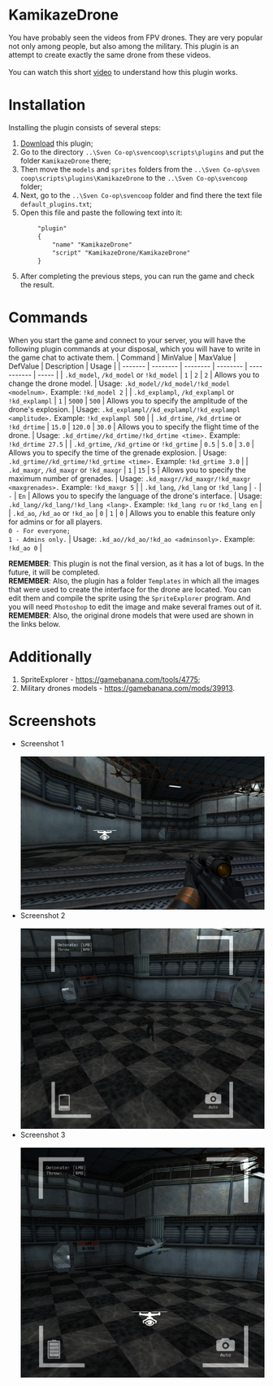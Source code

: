 # KamikazeDrone
You have probably seen the videos from FPV drones. They are very popular not only among people, but also among the military. This plugin is an attempt to create exactly the same drone from these videos.<br><br>
You can watch this short [video](https://www.youtube.com/watch?v=tBbA9CWrM7o) to understand how this plugin works.

# Installation
Installing the plugin consists of several steps:
1. [Download](https://github.com/kekekekkek/KamikazeDrone/archive/refs/heads/main.zip) this plugin;
2. Go to the directory `..\Sven Co-op\svencoop\scripts\plugins` and put the folder `KamikazeDrone` there;
3. Then move the `models` and `sprites` folders from the `..\Sven Co-op\sven coop\scripts\plugins\KamikazeDrone` to the `..\Sven Co-op\svencoop` folder;
5. Next, go to the `..\Sven Co-op\svencoop` folder and find there the text file `default_plugins.txt`;
6. Open this file and paste the following text into it:
```
    	"plugin"
    	{
        	"name" "KamikazeDrone"
        	"script" "KamikazeDrone/KamikazeDrone"
    	}
```
5. After completing the previous steps, you can run the game and check the result.

# Commands
When you start the game and connect to your server, you will have the following plugin commands at your disposal, which you will have to write in the game chat to activate them.
| Command | MinValue | MaxValue | DefValue | Description | Usage | 
| ------- | -------- | -------- | -------- | ----------- | ----- |
| `.kd_model`, `/kd_model` or `!kd_model` | `1` | `2` | `2` | Allows you to change the drone model. | Usage: `.kd_model//kd_model/!kd_model <modelnum>.` Example: `!kd_model 2` |
| `.kd_explampl`, `/kd_explampl` or `!kd_explampl` | `1` | `5000` | `500` | Allows you to specify the amplitude of the drone's explosion. | Usage: `.kd_explampl//kd_explampl/!kd_explampl <amplitude>.` Example: `!kd_explampl 500` |
| `.kd_drtime`, `/kd_drtime` or `!kd_drtime` | `15.0` | `120.0` | `30.0` | Allows you to specify the flight time of the drone. | Usage: `.kd_drtime//kd_drtime/!kd_drtime <time>.` Example: `!kd_drtime 27.5` |
| `.kd_grtime`, `/kd_grtime` or `!kd_grtime` | `0.5` | `5.0` | `3.0` | Allows you to specify the time of the grenade explosion. | Usage: `.kd_grtime//kd_grtime/!kd_grtime <time>.` Example: `!kd_grtime 3.0` |
| `.kd_maxgr`, `/kd_maxgr` or `!kd_maxgr` | `1` | `15` | `5` | Allows you to specify the maximum number of grenades. | Usage: `.kd_maxgr//kd_maxgr/!kd_maxgr <maxgrenades>.` Example: `!kd_maxgr 5` |
| `.kd_lang`, `/kd_lang` or `!kd_lang` | `-` | `-` | `En` | Allows you to specify the language of the drone's interface. | Usage: `.kd_lang//kd_lang/!kd_lang <lang>.` Example: `!kd_lang ru` or `!kd_lang en` |
| `.kd_ao`, `/kd_ao` or `!kd_ao` | `0` | `1` | `0` | Allows you to enable this feature only for admins or for all players.<br>`0 - For everyone;`<br>`1 - Admins only.` | Usage: `.kd_ao//kd_ao/!kd_ao <adminsonly>.` Example: `!kd_ao 0` |

**REMEMBER**: This plugin is not the final version, as it has a lot of bugs. In the future, it will be completed.<br>
**REMEMBER**: Also, the plugin has a folder `Templates` in which all the images that were used to create the interface for the drone are located. You can edit them and compile the sprite using the `SpriteExplorer` program. And you will need `Photoshop` to edit the image and make several frames out of it.<br>
**REMEMBER**: Also, the original drone models that were used are shown in the links below.<br>

# Additionally
1. SpriteExplorer - https://gamebanana.com/tools/4775;
2. Military drones models - https://gamebanana.com/mods/39913.

# Screenshots
* Screenshot 1<br><br>
![Screenshot_1](https://github.com/kekekekkek/KamikazeDrone/blob/main/KamikazeDrone/Images/Screenshot_1.png)
* Screenshot 2<br><br>
![Screenshot_2](https://github.com/kekekekkek/KamikazeDrone/blob/main/KamikazeDrone/Images/Screenshot_2.png)
* Screenshot 3<br><br>
![Screenshot_3](https://github.com/kekekekkek/KamikazeDrone/blob/main/KamikazeDrone/Images/Screenshot_3.png)

